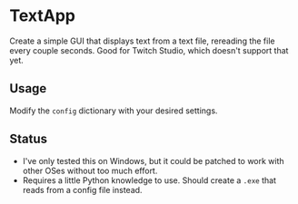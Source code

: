 # TextApp

Create a simple GUI that displays text from a text file, rereading the file every couple seconds. Good for Twitch Studio, which doesn't support that yet.

## Usage

Modify the `config` dictionary with your desired settings.

## Status

* I've only tested this on Windows, but it could be patched to work with other OSes without too much effort.
* Requires a little Python knowledge to use. Should create a `.exe` that reads from a config file instead.
